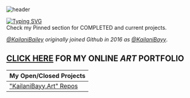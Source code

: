 ![header](https://github.com/user-attachments/assets/68331c15-c3d6-4bd3-8aff-1f14075beff0)

[![Typing SVG](https://readme-typing-svg.demolab.com?font=Fira+Code&size=33&duration=2000&pause=1000&color=F718DC&background=FF496300&random=false&width=435&lines=✨Dat+CyberSec+Mami.✨)](https://git.io/typing-svg) <br>
Check my Pinned section for COMPLETED and current projects.

*[@KailaniBailey](https://github.com/KailaniBailey) originally joined Github in 2016 as [@KailaniBayy](https://github.com/KailaniBayy)*.

## [CLICK HERE](https://github.com/KailaniBailey/KailaniBayy.Art/) FOR MY ONLINE *ART* PORTFOLIO
|**My Open/Closed Projects**|
|-------------------|
|["KailaniBayy.Art" Repos](https://github.com/users/KailaniBailey/projects/2)|
<!---
KailaniBailey/KailaniBailey is a ✨ special ✨ repository because its `README.md` (this file) appears on your GitHub profile.
You can click the Preview link to take a look at your changes.
--->

